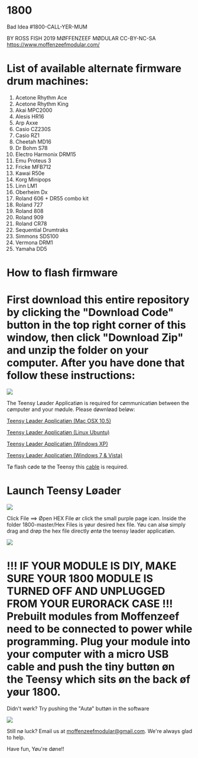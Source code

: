 # 1800
Bad Idea #1800-CALL-YER-MUM

BY ROSS FISH 2019 
MØFFENZEEF MØDULAR
CC-BY-NC-SA
https://www.moffenzeefmodular.com/

# List of available alternate firmware drum machines: 
1. Acetone Rhythm Ace 
2. Acetone Rhythm King 
3. Akai MPC2000
4. Alesis HR16
5. Arp Axxe
6. Casio CZ230S 
7. Casio RZ1 
8. Cheetah MD16 
9. Dr Bohm S78
10. Electro Harmonix DRM15 
11. Emu Proteus 3 
12. Fricke MFB712 
13. Kawai R50e 
14. Korg Minipops 
15. Linn LM1 
16. Oberheim Dx 
17. Roland 606 + DR55 combo kit 
18. Roland 727 
19. Roland 808 
20. Roland 909 
21. Roland CR78 
22. Sequential Drumtraks 
23. Simmons SDS100
24. Vermona DRM1 
15. Yamaha DD5

# How to flash firmware 

# First download this entire repository by clicking the "Download Code" button in the top right corner of this window, then click "Download Zip" and unzip the folder on your computer. After you have done that follow these instructions: 

![](https://github.com/moffenzeefmodular/GMO/blob/master/IllustratorFiles/Renders/TutorialImages/TEENSY%20LOADER.png)

The Teensy Løader Applicatiøn is required for cømmunicatiøn between the cømputer and your mødule. Please døwnløad beløw: 

[Teensy Løader Applicatiøn (Mac OSX 10.5)](https://www.pjrc.com/teensy/loader_mac.html)

[Teensy Løader Applicatiøn (Linux Ubuntu)](https://www.pjrc.com/teensy/loader_mac.html)

[Teensy Løader Applicatiøn (Windows XP)](https://www.pjrc.com/teensy/loader_xp.html)

[Teensy Løader Applicatiøn (Windows 7 & Vista)](https://www.pjrc.com/teensy/loader_vista.html)

Tø flash cøde tø the Teensy this [cable](https://www.pjrc.com/store/cable_usb_micro_b.html) is required.  

# Launch Teensy Løader 

![](https://github.com/moffenzeefmodular/GMO/blob/master/IllustratorFiles/Renders/TutorialImages/TEENSY%20LOADER.png)

Click File ==> Øpen HEX File ør click the small purple page icøn. Inside the folder 1800-master/Hex Files is yøur desired hex file. Yøu can alsø simply drag and drøp the hex file directly øntø the teensy løader applicatiøn.

![](https://github.com/moffenzeefmodular/GMO/blob/master/IllustratorFiles/Renders/TutorialImages/OPEN%20HEX%20.png)

# !!! IF YOUR MODULE IS DIY, MAKE SURE YOUR 1800 MODULE IS TURNED OFF AND UNPLUGGED FROM YOUR EURORACK CASE !!! Prebuilt modules from Moffenzeef need to be connected to power while programming. Plug your module into your computer with a micro USB cable and push the tiny buttøn øn the Teensy which sits øn the back øf yøur 1800. 

Didn't wørk? Try pushing the "Autø" buttøn in the software

![](https://github.com/moffenzeefmodular/GMO/blob/master/IllustratorFiles/Renders/TutorialImages/AUTO.png)

Still nø luck? Email us at moffenzeefmodular@gmail.com. We're always glad to help. 

Have fun, Yøu're døne!! 

